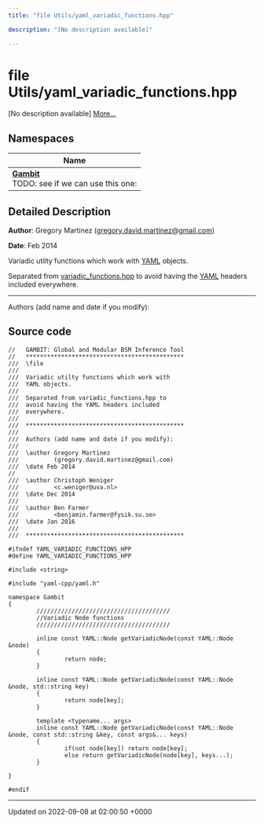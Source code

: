 ```yaml
---
title: "file Utils/yaml_variadic_functions.hpp"

description: "[No description available]"

---
```


# file Utils/yaml_variadic_functions.hpp

[No description available] [More...](#detailed-description)

## Namespaces

| Name           |
| -------------- |
| **[Gambit](/documentation/code/namespaces/namespacegambit/)** <br>TODO: see if we can use this one:  |

## Detailed Description


**Author**: Gregory Martinez ([gregory.david.martinez@gmail.com](mailto:gregory.david.martinez@gmail.com)) 

**Date**: Feb 2014 

Variadic utilty functions which work with [YAML](/documentation/code/namespaces/namespaceyaml/) objects.

Separated from [variadic_functions.hpp](/documentation/code/files/variadic__functions_8hpp/#file-utils-variadic-functions-hpp) to avoid having the [YAML](/documentation/code/namespaces/namespaceyaml/) headers included everywhere.



------------------

Authors (add name and date if you modify):




## Source code

```
//   GAMBIT: Global and Modular BSM Inference Tool
//   *********************************************
///  \file
///
///  Variadic utilty functions which work with
///  YAML objects.
///
///  Separated from variadic_functions.hpp to
///  avoid having the YAML headers included
///  everywhere.
///
///  *********************************************
///
///  Authors (add name and date if you modify):
///
///  \author Gregory Martinez
///          (gregory.david.martinez@gmail.com)
///  \date Feb 2014
//
///  \author Christoph Weniger
///          <c.weniger@uva.nl>
///  \date Dec 2014
///
///  \author Ben Farmer
///          <benjamin.farmer@fysik.su.se>
///  \date Jan 2016
///
///  *********************************************

#ifndef YAML_VARIADIC_FUNCTIONS_HPP
#define YAML_VARIADIC_FUNCTIONS_HPP

#include <string>

#include "yaml-cpp/yaml.h"

namespace Gambit
{       
        //////////////////////////////////////
        //Variadic Node functions
        //////////////////////////////////////
        
        inline const YAML::Node getVariadicNode(const YAML::Node &node)
        {
                return node;
        }
        
        inline const YAML::Node getVariadicNode(const YAML::Node &node, std::string key) 
        {
                return node[key];
        }

        template <typename... args>
        inline const YAML::Node getVariadicNode(const YAML::Node &node, const std::string &key, const args&... keys)
        {
                if(not node[key]) return node[key];
                else return getVariadicNode(node[key], keys...);
        }
        
}

#endif
```


-------------------------------

Updated on 2022-09-08 at 02:00:50 +0000
